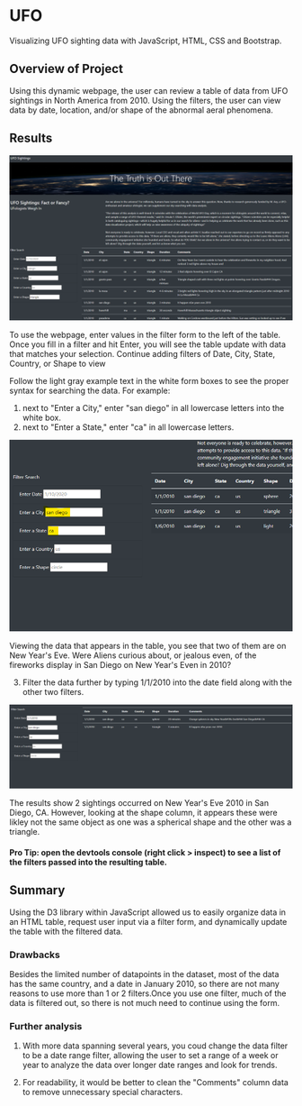 # UFO
Visualizing UFO sighting data with JavaScript, HTML, CSS and Bootstrap.

## Overview of Project

Using this dynamic webpage, the user can review a table of data from  UFO sightings in North America from 2010. Using the filters, the user can view data by date, location, and/or shape of the abnormal aeral phenomena. 

## Results
<!-- Describe to Dana how someone might use the new webpage by walking her through the process of using the search criteria. use images of your webpage during the filtering process to support your explanation. -->

![UFOSightings WebPage](UFOSightings.png)

To use the webpage, enter values in the filter form to the left of the table. Once you fill in a filter and hit Enter, you will see the table update with data that matches your selection. Continue adding filters of Date, City, State, Country, or Shape to view 

Follow the light gray example text in the white form boxes to see the proper syntax for searching the data. For example: 

1. next to "Enter a City," enter "san diego" in all lowercase letters into the white box. 
2. next to "Enter a State," enter "ca" in all lowercase letters.

![Filter1](FilteredData.png)

Viewing the data that appears in the table, you see that two of them are on New Year's Eve. Were Aliens curious about, or jealous even, of the fireworks display in San Diego on New Year's Even in 2010? 

3. Filter the data further by typing 1/1/2010 into the date field along with the other two filters. 

![Filter2](SanDiegoNYE.png)

The results show 2 sightings occurred on New Year's Eve 2010 in San Diego, CA. However, looking at the shape column, it appears these were likley not the same object as one was a spherical shape and the other was a triangle. 

#### Pro Tip: open the devtools console (right click > inspect) to see a list of the filters passed into the resulting table.

## Summary

Using the D3 library within JavaScript allowed us to easily organize data in an HTML table, request user input via a filter form, and dynamically update the table with the filtered data. 

### Drawbacks

Besides the limited number of datapoints in the dataset, most of the data has the same country, and a date in January 2010, so there are not many reasons to use more than 1 or 2 filters.Once you use one filter, much of the data is filtered out, so there is not much need to continue using the form. 

### Further analysis

1.  With more data spanning several years, you coud change the data filter to be a date range filter, allowing the user to set a range of a week or year to analyze the data over longer date ranges and look for trends. 

2.  For readability, it would be better to clean the "Comments" column data to remove unnecessary special characters.
